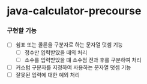 # java-calculator-precourse

### 구현할 기능
- [ ] 쉼표 또는 콜론을 구분자로 하는 문자열 덧셈 기능
  - [ ] 정수만 입력받았을 때의 처리
  - [ ] 소수를 입력받았을 떄 소수점 전과 후를 구분하여 처리
- [ ] 커스텀 구분자를 지정하여 사용하는 문자열 덧셈 기능
- [ ] 잘못된 입력에 대한 예외 처리